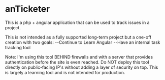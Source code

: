 # anTicketer
This is a php + angular application that can be used to track issues in a project.

This is not intended as a fully supported long-term project but a one-off creation with two goals:
--Continue to Learn Angular
--Have an internal task tracking tool

Note: I'm using this tool BEHIND firewalls and with a server that provides authentication before the site is even reached.  Do NOT deploy this tool directly on public-facing IP's without adding a layer of security on top.  This is largely a learning tool and is not intended for production.
